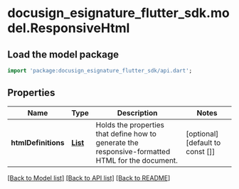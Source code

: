 # docusign_esignature_flutter_sdk.model.ResponsiveHtml

## Load the model package
```dart
import 'package:docusign_esignature_flutter_sdk/api.dart';
```

## Properties
Name | Type | Description | Notes
------------ | ------------- | ------------- | -------------
**htmlDefinitions** | [**List<DocumentHtmlDefinitionOriginal>**](DocumentHtmlDefinitionOriginal.md) | Holds the properties that define how to generate the responsive-formatted HTML for the document. | [optional] [default to const []]

[[Back to Model list]](../README.md#documentation-for-models) [[Back to API list]](../README.md#documentation-for-api-endpoints) [[Back to README]](../README.md)


